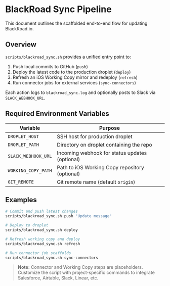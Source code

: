 # BlackRoad Sync Pipeline

This document outlines the scaffolded end-to-end flow for updating BlackRoad.io.

## Overview

`scripts/blackroad_sync.sh` provides a unified entry point to:

1. Push local commits to GitHub (`push`)
2. Deploy the latest code to the production droplet (`deploy`)
3. Refresh an iOS Working Copy mirror and redeploy (`refresh`)
4. Run connector jobs for external services (`sync-connectors`)

Each action logs to `blackroad_sync.log` and optionally posts to Slack via
`SLACK_WEBHOOK_URL`.

## Required Environment Variables

| Variable | Purpose |
| --- | --- |
| `DROPLET_HOST` | SSH host for production droplet |
| `DROPLET_PATH` | Directory on droplet containing the repo |
| `SLACK_WEBHOOK_URL` | Incoming webhook for status updates (optional) |
| `WORKING_COPY_PATH` | Path to iOS Working Copy repository (optional) |
| `GIT_REMOTE` | Git remote name (default `origin`) |

## Examples

```bash
# Commit and push latest changes
scripts/blackroad_sync.sh push "Update message"

# Deploy to droplet
scripts/blackroad_sync.sh deploy

# Refresh working copy and deploy
scripts/blackroad_sync.sh refresh

# Run connector job scaffolds
scripts/blackroad_sync.sh sync-connectors
```

> **Note:** Connector and Working Copy steps are placeholders. Customize the
> script with project-specific commands to integrate Salesforce, Airtable,
> Slack, Linear, etc.

